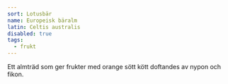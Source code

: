 ```yaml
---
sort: Lotusbär
name: Europeisk bäralm
latin: Celtis australis
disabled: true
tags:
  - frukt
---
```


Ett almträd som ger frukter med orange sött kött doftandes av nypon och fikon.
